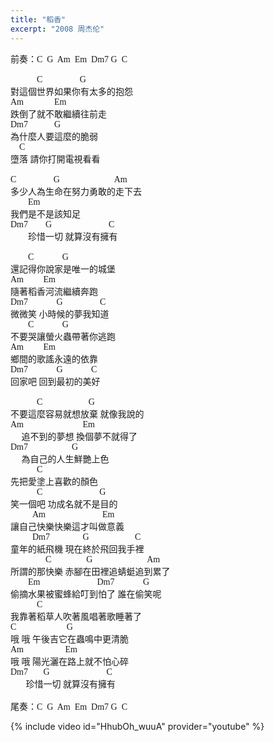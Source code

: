 ```yaml
---
title: "稻香"
excerpt: "2008 周杰伦"
---
```


<pre STYLE="font-family: Ariel;">
前奏：C  G  Am  Em  Dm7 G  C

            C                 G
對這個世界如果你有太多的抱怨
Am              Em
跌倒了就不敢繼續往前走
Dm7            G
為什麼人要這麼的脆弱
    C
墮落 請你打開電視看看

C                 G                         Am
多少人為生命在努力勇敢的走下去
        Em
我們是不是該知足
Dm7        G                          C
        珍惜一切 就算沒有擁有

        C             G
還記得你說家是唯一的城堡
Am         Em
隨著稻香河流繼續奔跑
Dm7             G                 C
微微笑 小時候的夢我知道
        C             G
不要哭讓螢火蟲帶著你逃跑
Am         Em
鄉間的歌謠永遠的依靠
Dm7             G             C
回家吧 回到最初的美好

            C                     G
不要這麼容易就想放棄 就像我說的
Am                           Em
     追不到的夢想 換個夢不就得了
Dm7                    G
     為自己的人生鮮艷上色
            C
先把愛塗上喜歡的顏色
            C                          G
笑一個吧 功成名就不是目的
          Am                          Em
讓自己快樂快樂這才叫做意義
          Dm7               G                     C
童年的紙飛機 現在終於飛回我手裡
                C                G                         Am
所謂的那快樂 赤腳在田裡追蜻蜓追到累了
        Em                          Dm7             G
偷摘水果被蜜蜂給叮到怕了 誰在偷笑呢
            C
我靠著稻草人吹著風唱著歌睡著了
C                       G
哦 哦 午後吉它在蟲鳴中更清脆
Am                   Em
哦 哦 陽光灑在路上就不怕心碎
Dm7       G                          C
       珍惜一切 就算沒有擁有

尾奏：C  G  Am  Em  Dm7 G  C
</pre>

{% include video id="HhubOh_wuuA" provider="youtube" %}
